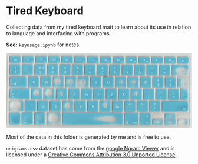 # Tired Keyboard

Collecting data from my tired keyboard matt to learn about its use in relation to language and interfacing with programs.

**See:** `keyusage.ipynb` for notes.

![keyboard](img/keyboard.jpg)

Most of the data in this folder is generated by me and is free to use.

`unigrams.csv` dataset has come from the [google Ngram Viewer](http://storage.googleapis.com/books/ngrams/books/datasetsv2.html) and is licensed under a [Creative Commons Attribution 3.0 Unported License](https://creativecommons.org/licenses/by/3.0/).